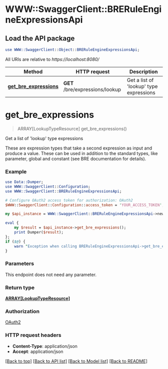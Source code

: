 # WWW::SwaggerClient::BRERuleEngineExpressionsApi

## Load the API package
```perl
use WWW::SwaggerClient::Object::BRERuleEngineExpressionsApi;
```

All URIs are relative to *https://localhost:8080/*

Method | HTTP request | Description
------------- | ------------- | -------------
[**get_bre_expressions**](BRERuleEngineExpressionsApi.md#get_bre_expressions) | **GET** /bre/expressions/lookup | Get a list of &#39;lookup&#39; type expressions


# **get_bre_expressions**
> ARRAY[LookupTypeResource] get_bre_expressions()

Get a list of 'lookup' type expressions

These are expression types that take a second expression as input and produce a value. These can be used in addition to the standard types, like parameter, global and constant (see BRE documentation for details).

### Example 
```perl
use Data::Dumper;
use WWW::SwaggerClient::Configuration;
use WWW::SwaggerClient::BRERuleEngineExpressionsApi;

# Configure OAuth2 access token for authorization: OAuth2
$WWW::SwaggerClient::Configuration::access_token = 'YOUR_ACCESS_TOKEN';

my $api_instance = WWW::SwaggerClient::BRERuleEngineExpressionsApi->new();

eval { 
    my $result = $api_instance->get_bre_expressions();
    print Dumper($result);
};
if ($@) {
    warn "Exception when calling BRERuleEngineExpressionsApi->get_bre_expressions: $@\n";
}
```

### Parameters
This endpoint does not need any parameter.

### Return type

[**ARRAY[LookupTypeResource]**](LookupTypeResource.md)

### Authorization

[OAuth2](../README.md#OAuth2)

### HTTP request headers

 - **Content-Type**: application/json
 - **Accept**: application/json

[[Back to top]](#) [[Back to API list]](../README.md#documentation-for-api-endpoints) [[Back to Model list]](../README.md#documentation-for-models) [[Back to README]](../README.md)

